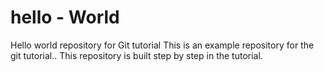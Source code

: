 # hello - World
Hello world repository for Git tutorial
This is an example repository for the git tutorial..
This repository is built step by step in the tutorial.
